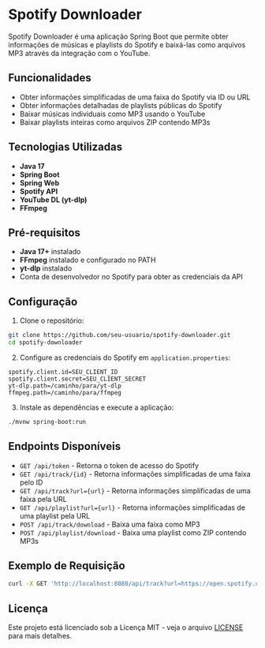 # Spotify Downloader

Spotify Downloader é uma aplicação Spring Boot que permite obter informações de músicas e playlists do Spotify e baixá-las como arquivos MP3 através da integração com o YouTube.

## Funcionalidades
- Obter informações simplificadas de uma faixa do Spotify via ID ou URL
- Obter informações detalhadas de playlists públicas do Spotify
- Baixar músicas individuais como MP3 usando o YouTube
- Baixar playlists inteiras como arquivos ZIP contendo MP3s

## Tecnologias Utilizadas
- **Java 17**
- **Spring Boot**
- **Spring Web**
- **Spotify API**
- **YouTube DL (yt-dlp)**
- **FFmpeg**

## Pré-requisitos
- **Java 17+** instalado
- **FFmpeg** instalado e configurado no PATH
- **yt-dlp** instalado
- Conta de desenvolvedor no Spotify para obter as credenciais da API

## Configuração
1. Clone o repositório:
```sh
git clone https://github.com/seu-usuario/spotify-downloader.git
cd spotify-downloader
```

2. Configure as credenciais do Spotify em `application.properties`:
```properties
spotify.client.id=SEU_CLIENT_ID
spotify.client.secret=SEU_CLIENT_SECRET
yt-dlp.path=/caminho/para/yt-dlp
ffmpeg.path=/caminho/para/ffmpeg
```

3. Instale as dependências e execute a aplicação:
```sh
./mvnw spring-boot:run
```

## Endpoints Disponíveis
- `GET /api/token` - Retorna o token de acesso do Spotify
- `GET /api/track/{id}` - Retorna informações simplificadas de uma faixa pelo ID
- `GET /api/track?url={url}` - Retorna informações simplificadas de uma faixa pela URL
- `GET /api/playlist?url={url}` - Retorna informações simplificadas de uma playlist pela URL
- `POST /api/track/download` - Baixa uma faixa como MP3
- `POST /api/playlist/download` - Baixa uma playlist como ZIP contendo MP3s

## Exemplo de Requisição
```sh
curl -X GET 'http://localhost:8080/api/track?url=https://open.spotify.com/track/XXXXXXXXXXXX'
```

## Licença
Este projeto está licenciado sob a Licença MIT - veja o arquivo [LICENSE](LICENSE) para mais detalhes.
